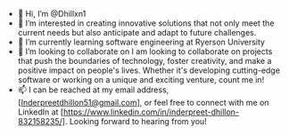 - 👋 Hi, I’m @Dhillxn1
- 👀 I’m interested in creating innovative solutions that not only meet the current needs but also anticipate and adapt to future challenges.
- 🌱 I’m currently learning software engineering at Ryerson University
- 💞️ I’m looking to collaborate on I am looking to collaborate on projects that push the boundaries of technology, foster creativity, and make a positive impact on people's lives. Whether it's developing cutting-edge software or working
     on a unique and exciting venture, count me in!
- 📫 I can be reached at my email address, [Inderpreetdhillon51@gmail.com], or feel free to connect with me on LinkedIn at [https://www.linkedin.com/in/inderpreet-dhillon-832158235/]. Looking forward to hearing from you!

<!---
Dhillxn1/Dhillxn1 is a ✨ special ✨ repository because its `README.md` (this file) appears on your GitHub profile.
You can click the Preview link to take a look at your changes.
--->
